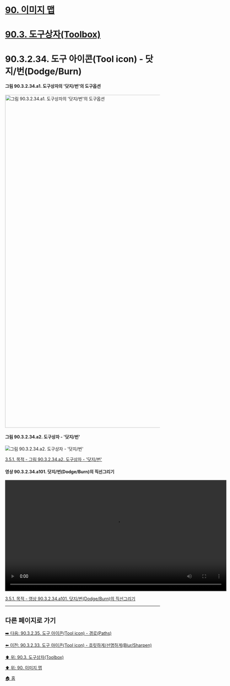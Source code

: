 # [90. 이미지 맵](./90-00-image-map.md)
# [90.3. 도구상자(Toolbox)](./90-03-00-toolbox.md)
# 90.3.2.34. 도구 아이콘(Tool icon) - 닷지/번(Dodge/Burn)

#### 그림 90.3.2.34.a1. 도구상자의 '닷지/번'의 도구옵션
<img width="1080" alt="그림 90.3.2.34.a1. 도구상자의 '닷지/번'의 도구옵션" src="https://github.com/wonder13662/gimp/assets/15767104/3e984386-ca5c-4c3f-9c05-2803f621b57d">

#### 그림 90.3.2.34.a2. 도구상자 - '닷지/번'
![그림 90.3.2.34.a2. 도구상자 - '닷지/번'](https://github.com/wonder13662/gimp/assets/15767104/f602486b-595d-4b15-ba4c-826982b153ce)

[3.5.1. 목적 - 그림 90.3.2.34.a2. 도구상자 - '닷지/번'](https://wonder13662.github.io/gimp/2.10.36_ko/03-05-01-intention.html#%EA%B7%B8%EB%A6%BC-903234a2-%EB%8F%84%EA%B5%AC%EC%83%81%EC%9E%90---%EB%8B%B7%EC%A7%80%EB%B2%88)

#### 영상 90.3.2.34.a101. 닷지/번(Dodge/Burn)의 직선그리기
<video controls="controls" width="720" environment="MacOS:Sonoma 14.2.1 GIMP 2.10.36" src="https://github.com/wonder13662/gimp/assets/15767104/4b92840d-58f5-4c5d-b664-87a6227dc0c8"></video>

[3.5.1. 목적 - 영상 90.3.2.34.a101. 닷지/번(Dodge/Burn)의 직선그리기](https://wonder13662.github.io/gimp/2.10.36_ko/03-05-01-intention.html#%EC%98%81%EC%83%81-903234a101-%EB%8B%B7%EC%A7%80%EB%B2%88dodgeburn%EC%9D%98-%EC%A7%81%EC%84%A0%EA%B7%B8%EB%A6%AC%EA%B8%B0)

***

## 다른 페이지로 가기

[➡️ 다음: 90.3.2.35. 도구 아이콘(Tool icon) - 경로(Paths)](./90-03-02-tool_iconx-35-paths.md)

[⬅️ 이전: 90.3.2.33. 도구 아이콘(Tool icon) - 흐릿하게/선명하게(Blur/Sharpen)](./90-03-02-tool_iconx-33-blur_sharpen.md)

[⬆️ 위: 90.3. 도구상자(Toolbox)](./90-03-00-toolbox.md)

[⬆️ 위: 90. 이미지 맵](./90-00-image-map.md)

[🏠 홈](./00-home.md)
